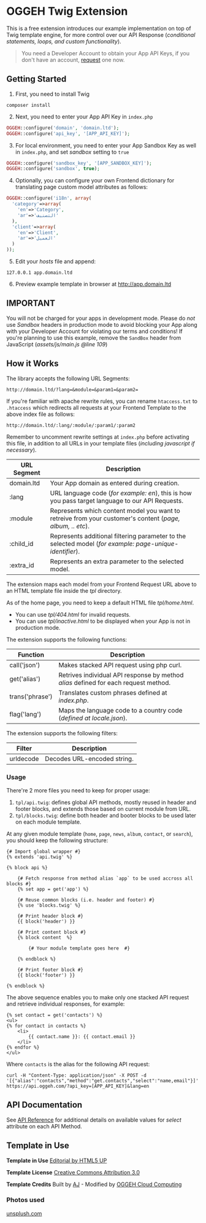 # OGGEH Twig Extension

This is a free extension introduces our example implementation on top of Twig template engine, for more control over our API Response (_conditional statements, loops, and custom functionality_).

> You need a Developer Account to obtain your App API Keys, if you don't have an account, [request](https://account.oggeh.com/request) one now.

## Getting Started

1. First, you need to install Twig

```
composer install
```

2. Next, you need to enter your App API Key in `index.php`

```php
OGGEH::configure('domain', 'domain.ltd');
OGGEH::configure('api_key', '[APP_API_KEY]');
```

3. For local environment, you need to enter your App Sandbox Key as well in `index.php`, and set _sandbox_ setting to `true`

```php
OGGEH::configure('sandbox_key', '[APP_SANDBOX_KEY]');
OGGEH::configure('sandbox', true);
```

4. Optionally, you can configure your own Frontend dictionary for translating page custom model attributes as follows:

```php
OGGEH::configure('i18n', array(
  'category'=>array(
    'en'=>'Category',
    'ar'=>'التصنيف'
  ),
  'client'=>array(
    'en'=>'Client',
    'ar'=>'العميل'
  )
));
```

5. Edit your _hosts_ file and append:

```
127.0.0.1 app.domain.ltd
```

6. Preview example template in browser at http://app.domain.ltd

## IMPORTANT

You will not be charged for your apps in development mode. Please do _not_ use _Sandbox_ headers in production mode to avoid blocking your App along with your Developer Account for violating our terms and conditions!
If you're planning to use this example, remove the `SandBox` header from JavaScript (_assets/js/main.js @line 109_)

## How it Works

The library accepts the following URL Segments:

```
http://domain.ltd/?lang=&module=&param1=&param2=
```

If you're familiar with apache rewrite rules, you can rename `htaccess.txt` to `.htaccess` which redirects all requests at your Frontend Template to the above index file as follows:

```
http://domain.ltd/:lang/:module/:param1/:param2
```

Remember to uncomment rewrite settings at `index.php` before activating this file, in addition to all URLs in your template files (_including javascript if necessary_).

| URL Segment | Description                                                                                               |
| ----------- | --------------------------------------------------------------------------------------------------------- |
| domain.ltd  | Your App domain as entered during creation.                                                               |
| :lang       | URL language code (_for example: en_), this is how you pass target language to our API Requests.          |
| :module     | Represents which content model you want to retreive from your customer's content (_page, album, .. etc_). |
| :child_id   | Represents additional filtering parameter to the selected model (_for example: page-unique-identifier_).  |
| :extra_id   | Represents an extra parameter to the selected model.                                                      |

The extension maps each model from your Frontend Request URL above to an HTML template file inside the _tpl_ directory.

As of the home page, you need to keep a default HTML file _tpl/home.html_.

- You can use _tpl/404.html_ for invalid requests.
- You can use _tpl/inactive.html_ to be displayed when your App is not in production mode.

The extension supports the following functions:

| Function        | Description                                                                         |
| --------------- | ----------------------------------------------------------------------------------- |
| call('json')    | Makes stacked API request using php curl.                                           |
| get('alias')    | Retrives individual API response by method _alias_ defined for each request method. |
| trans('phrase') | Translates custom phrases defined at _index.php_.                                   |
| flag('lang')    | Maps the language code to a country code (_defined at locale.json_).                |

The extension supports the following filters:

| Filter    | Description                 |
| --------- | --------------------------- |
| urldecode | Decodes URL-encoded string. |

### Usage

There're 2 more files you need to keep for proper usage:

1. `tpl/api.twig`: defines global API methods, mostly reused in header and footer blocks, and extends those based on current module from URL.
2. `tpl/blocks.twig`: define both header and booter blocks to be used later on each module template.

At any given module template (`home`, `page`, `news`, `album`, `contact`, or `search`), you should keep the following structure:

```twig
{# Import global wrapper #}
{% extends 'api.twig' %}

{% block api %}

    {# Fetch response from method alias `app` to be used accross all blocks #}
    {% set app = get('app') %}

    {# Reuse common blocks (i.e. header and footer) #}
    {% use 'blocks.twig' %}

    {# Print header block #}
    {{ block('header') }}

    {# Print content block #}
    {% block content  %}

    	{# Your module template goes here  #}

    {% endblock %}

    {# Print footer block #}
    {{ block('footer') }}

{% endblock %}
```

The above sequence enables you to make only one stacked API request and retrieve individual responses, for example:

```twig
{% set contact = get('contacts') %}
<ul>
{% for contact in contacts %}
    <li>
        {{ contact.name }}: {{ contact.email }}
    </li>
{% endfor %}
</ul>
```

Where `contacts` is the alias for the following API request:

```
curl -H "Content-Type: application/json" -X POST -d '[{"alias":"contacts","method":"get.contacts","select":"name,email"}]' https://api.oggeh.com/?api_key=[APP_API_KEY]&lang=en
```

## API Documentation

See [API Reference](http://docs.oggeh.com/#reference-section) for additional details on available values for _select_ attribute on each API Method.

## Template in Use

**Template in Use**
[Editorial by HTML5 UP](https://html5up.net/editorial)

**Template License**
[Creative Commons Attribution 3.0](https://html5up.net/license)

**Template Credits**
Built by [AJ](https://twitter.com/ajlkn) - Modified by [OGGEH Cloud Computing](https://dev.oggeh.com)

### Photos used

[unsplush.com](http://unsplush.com)
